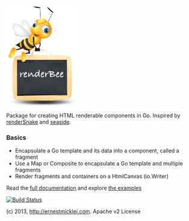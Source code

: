 ![renderBee](bee.png)

Package for creating HTML renderable components in Go.
Inspired by [renderSnake](http://rendersnake.org) and [seaside](http://www.seaside.st/).

### Basics
- Encapsulate a Go template and its data into a component, called a fragment
- Use a Map or Composite to encapsulate a Go template and multiple fragments
- Render fragments and containers on a HtmlCanvas (io.Writer)

Read the [full documentation](http://godoc.org/github.com/emicklei/renderbee) and explore [the examples](https://github.com/emicklei/renderbee/tree/master/examples)


[![Build Status](https://drone.io/github.com/emicklei/renderbee/status.png)](https://drone.io/github.com/emicklei/renderbee/latest)

(c) 2013, http://ernestmicklei.com. Apache v2 License